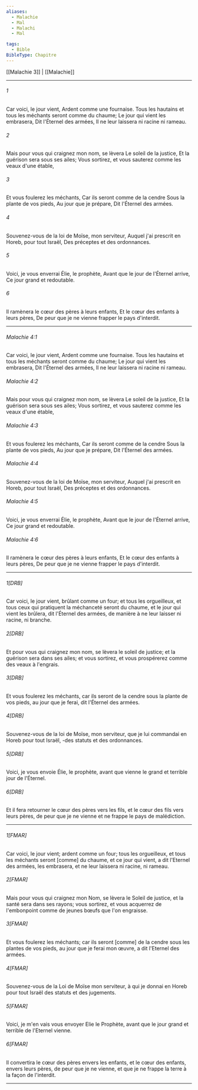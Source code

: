 ```yaml
---
aliases:
  - Malachie
  - Mal
  - Malachi
  - Mal

tags:
  - Bible
BibleType: Chapitre
---
```

[[Malachie 3]] | [[Malachie]]

---
###### 1
Car voici, le jour vient, Ardent comme une fournaise. Tous les hautains et tous les méchants seront comme du chaume; Le jour qui vient les embrasera, Dit l'Éternel des armées, Il ne leur laissera ni racine ni rameau.
###### 2
Mais pour vous qui craignez mon nom, se lèvera Le soleil de la justice, Et la guérison sera sous ses ailes; Vous sortirez, et vous sauterez comme les veaux d'une étable,
###### 3
Et vous foulerez les méchants, Car ils seront comme de la cendre Sous la plante de vos pieds, Au jour que je prépare, Dit l'Éternel des armées.
###### 4
Souvenez-vous de la loi de Moïse, mon serviteur, Auquel j'ai prescrit en Horeb, pour tout Israël, Des préceptes et des ordonnances.
###### 5
Voici, je vous enverrai Élie, le prophète, Avant que le jour de l'Éternel arrive, Ce jour grand et redoutable.
###### 6
Il ramènera le cœur des pères à leurs enfants, Et le cœur des enfants à leurs pères, De peur que je ne vienne frapper le pays d'interdit.

---
###### Malachie 4:1
Car voici, le jour vient, Ardent comme une fournaise. Tous les hautains et tous les méchants seront comme du chaume; Le jour qui vient les embrasera, Dit l'Éternel des armées, Il ne leur laissera ni racine ni rameau.
###### Malachie 4:2
Mais pour vous qui craignez mon nom, se lèvera Le soleil de la justice, Et la guérison sera sous ses ailes; Vous sortirez, et vous sauterez comme les veaux d'une étable,
###### Malachie 4:3
Et vous foulerez les méchants, Car ils seront comme de la cendre Sous la plante de vos pieds, Au jour que je prépare, Dit l'Éternel des armées.
###### Malachie 4:4
Souvenez-vous de la loi de Moïse, mon serviteur, Auquel j'ai prescrit en Horeb, pour tout Israël, Des préceptes et des ordonnances.
###### Malachie 4:5
Voici, je vous enverrai Élie, le prophète, Avant que le jour de l'Éternel arrive, Ce jour grand et redoutable.
###### Malachie 4:6
Il ramènera le cœur des pères à leurs enfants, Et le cœur des enfants à leurs pères, De peur que je ne vienne frapper le pays d'interdit.

---
###### 1[DRB]
Car voici, le jour vient, brûlant comme un four; et tous les orgueilleux, et tous ceux qui pratiquent la méchanceté seront du chaume, et le jour qui vient les brûlera, dit l'Éternel des armées, de manière à ne leur laisser ni racine, ni branche.
###### 2[DRB]
Et pour vous qui craignez mon nom, se lèvera le soleil de justice; et la guérison sera dans ses ailes; et vous sortirez, et vous prospérerez comme des veaux à l'engrais.
###### 3[DRB]
Et vous foulerez les méchants, car ils seront de la cendre sous la plante de vos pieds, au jour que je ferai, dit l'Éternel des armées.
###### 4[DRB]
Souvenez-vous de la loi de Moïse, mon serviteur, que je lui commandai en Horeb pour tout Israël, -des statuts et des ordonnances.
###### 5[DRB]
Voici, je vous envoie Élie, le prophète, avant que vienne le grand et terrible jour de l'Éternel.
###### 6[DRB]
Et il fera retourner le cœur des pères vers les fils, et le cœur des fils vers leurs pères, de peur que je ne vienne et ne frappe le pays de malédiction.

---
###### 1[FMAR]
Car voici, le jour vient; ardent comme un four; tous les orgueilleux, et tous les méchants seront [comme] du chaume, et ce jour qui vient, a dit l'Eternel des armées, les embrasera, et ne leur laissera ni racine, ni rameau.
###### 2[FMAR]
Mais pour vous qui craignez mon Nom, se lèvera le Soleil de justice, et la santé sera dans ses rayons; vous sortirez, et vous acquerrez de l'embonpoint comme de jeunes bœufs que l'on engraisse.
###### 3[FMAR]
Et vous foulerez les méchants; car ils seront [comme] de la cendre sous les plantes de vos pieds, au jour que je ferai mon œuvre, a dit l'Eternel des armées.
###### 4[FMAR]
Souvenez-vous de la Loi de Moïse mon serviteur, à qui je donnai en Horeb pour tout Israël des statuts et des jugements.
###### 5[FMAR]
Voici, je m'en vais vous envoyer Elie le Prophète, avant que le jour grand et terrible de l'Eternel vienne.
###### 6[FMAR]
Il convertira le cœur des pères envers les enfants, et le cœur des enfants, envers leurs pères, de peur que je ne vienne, et que je ne frappe la terre à la façon de l'interdit.

---
